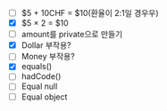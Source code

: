 - [ ] $5 + 10CHF = $10(환율이 2:1일 경우우)
- [x] $5 × 2 = $10
- [ ] amount를 private으로 만들기
- [x] Dollar 부작용?
- [ ] Money 부작용?
- [x] equals()
- [ ] hadCode()
- [ ] Equal null
- [ ] Equal object